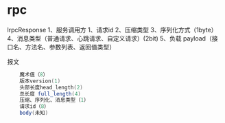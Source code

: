 # rpc

lrpcResponse
1、服务调用方
    1、请求id
    2、压缩类型
    3、序列化方式（1byte）
    4、消息类型（普通请求、心跳请求、自定义请求）(2bit)
    5、负载 payload（接口名、方法名、参数列表、返回值类型）

报文 
```java
    魔术值（8）
    版本version(1)
    头部长度head_length(2)
    总长度 full_length(4)
    压缩、序列化、消息类型（1）
    请求id（8）
    body(未知)
    
```